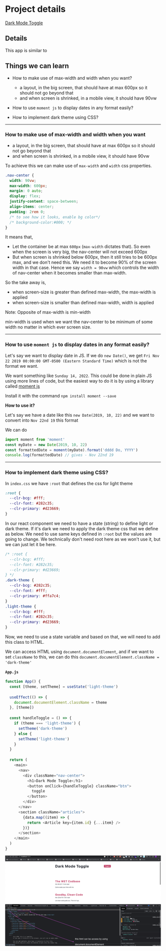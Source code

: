 # Project details

[Dark Mode Toggle]()

## Details

This app is similar to

## Things we can learn

- How to make use of max-width and width when you want?

  - a layout, in the big screen, that should have at max 600px so it should not go beyond that
  - and when screen is shrinked, in a mobile view, it should have 90vw

- How to use `moment js` to display dates in any format easily?
- How to implement dark theme using CSS?

---

### How to make use of max-width and width when you want

- a layout, in the big screen, that should have at max 600px so it should not go beyond that
- and when screen is shrinked, in a mobile view, it should have 90vw

To achieve this we can make use of `max-width` and `width` css properties.

```css
.nav-center {
  width: 90vw;
  max-width: 600px;
  margin: 0 auto;
  display: flex;
  justify-content: space-between;
  align-items: center;
  padding: 2rem 0;
  /* to see how it looks, enable bg color*/
  /* background-color:#000; */
}
```

It means that,

- Let the container be at max `600px` (`max-width` dictates that). So even when the screen is very big, the nav-center will not exceed 600px
- But when screen is shrinked below 600px, then it still tries to be 600px max, and we don't need this. We need it to become 90% of the screen width in that case. Hence we say `width = 90vw` which controls the width of nav-center when it becomes smaller than max-width.

So the take away is,

- when screen-size is greater than defined max-width, the max-width is applied
- when screen-size is smaller than defined max-width, width is applied

Note: Opposite of max-width is min-width

min-width is used when we want the nav-center to be minimum of some width no matter in which ever screen size.

---

### How to use `moment js` to display dates in any format easily?

Let's say we want to display date in JS. If we do `new Date()`, we get `Fri Nov 22 2019 00:00:00 GMT-0500 (Eastern Standard Time)` which is not the format we want.

We want something like `Sunday 14, 2022`. This could be done in plain JS using more lines of code, but the easiest way to do it is by using a library called [moment js](https://momentjs.com/)

Install it with the command `npm install moment --save`

**How to use it?**

Let's say we have a date like this `new Date(2019, 10, 22)` and we want to convert into `Nov 22nd 19` this format

We can do

```js
import moment from 'moment'
const myDate = new Date(2019, 10, 22)
const formattedDate = moment(myDate).format('dddd Do, YYYY')
console.log(formattedDate) // gives - Nov 22nd 19
```

---

### How to implement dark theme using CSS?

In `index.css` we have `:root` that defines the css for light theme

```css
:root {
  --clr-bcg: #fff;
  --clr-font: #282c35;
  --clr-primary: #d23669;
}
```

In our react component we need to have a state (string) to define light or dark theme. If it's dark we need to apply the dark theme css that we define as below. We need to use same keys defined in `:root` but the values are going to change. We technically don't need root here as we won't use it, but we can just let it be here.

```css
/* :root {
  --clr-bcg: #fff;
  --clr-font: #282c35;
  --clr-primary: #d23669;
} */
.dark-theme {
  --clr-bcg: #282c35;
  --clr-font: #fff;
  --clr-primary: #ffa7c4;
}
.light-theme {
  --clr-bcg: #fff;
  --clr-font: #282c35;
  --clr-primary: #d23669;
}
```

Now, we need to use a state variable and based on that, we will need to add this class to HTML.

We can access HTML using `document.documentElement`, and if we want to set `className` to this, we can do this `document.documentElement.className = 'dark-theme'`

**`App.js`**

```js
function App() {
  const [theme, setTheme] = useState('light-theme')

  useEffect(() => {
    document.documentElement.className = theme
  }, [theme])

  const handleToggle = () => {
    if (theme === 'light-theme') {
      setTheme('dark-theme')
    } else {
      setTheme('light-theme')
    }
  }

  return (
    <main>
      <nav>
        <div className="nav-center">
          <h1>Dark Mode Toggle</h1>
          <button onClick={handleToggle} className="btn">
            toggle
          </button>
        </div>
      </nav>
      <section className="articles">
        {data.map((item) => {
          return <Article key={item.id} {...item} />
        })}
      </section>
    </main>
  )
}
```

![html](./readmeImages/html.png)

